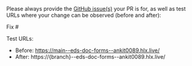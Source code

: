 Please always provide the [GitHub issue(s)](../issues) your PR is for, as well as test URLs where your change can be observed (before and after):

Fix #<gh-issue-id>

Test URLs:
- Before: https://main--eds-doc-forms--ankit0089.hlx.live/
- After: https://{branch}--eds-doc-forms--ankit0089.hlx.live/
